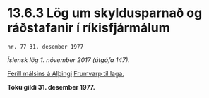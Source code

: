 # 13.6.3 Lög um skyldusparnað og ráðstafanir í ríkisfjármálum

`nr. 77 31. desember 1977`

_Íslensk lög 1. nóvember 2017 (útgáfa 147)._

[Ferill málsins á Alþingi](https://www.althingi.is/thingstorf/thingmalalistar-eftir-thingum/ferill/?ltg=99&mnr=130)
[Frumvarp til laga.](https://www.althingi.is/altext/99/s/pdf/0170.pdf)

**Tóku gildi 31. desember 1977.**

